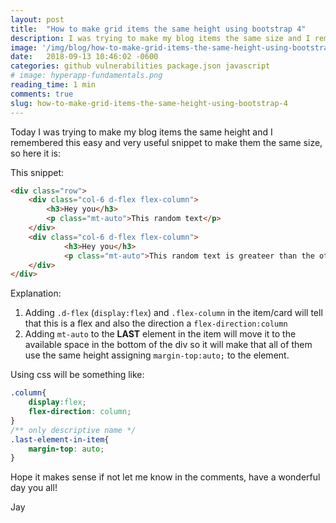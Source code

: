 ```yaml
---
layout: post
title:  "How to make grid items the same height using bootstrap 4"
description: I was trying to make my blog items the same size and I remembered this easy snippet  
image: '/img/blog/how-to-make-grid-items-the-same-height-using-bootstrap-4.jpg'
date:   2018-09-13 10:46:02 -0600
categories: github vulnerabilities package.json javascript
# image: hyperapp-fundamentals.png
reading_time: 1 min
comments: true
slug: how-to-make-grid-items-the-same-height-using-bootstrap-4
---
```


Today I was trying to make my blog items the same height and I remembered this easy and very useful snippet to make them the same size, so here it is:

This snippet:
```html
<div class="row">
    <div class="col-6 d-flex flex-column">
        <h3>Hey you</h3>
        <p class="mt-auto">This random text</p>    
    </div>
    <div class="col-6 d-flex flex-column">
            <h3>Hey you</h3>
            <p class="mt-auto">This random text is greateer than the other text so it wont align</p>    
    </div>
</div>
``` 

Explanation:
1. Adding `.d-flex` (`display:flex`) and `.flex-column` in the item/card will tell that this is a flex and also the direction a `flex-direction:column` 
2. Adding `mt-auto` to the **LAST** element in the item will move it to the available space in the bottom of the div so it will make that all of them use the same height assigning `margin-top:auto;` to the element.

Using css will be something like:

```css
.column{
    display:flex;
    flex-direction: column;
}
/** only descriptive name */
.last-element-in-item{
    margin-top: auto;
}

```
Hope it makes sense if not let me know in the comments, have a wonderful day you all!


Jay
